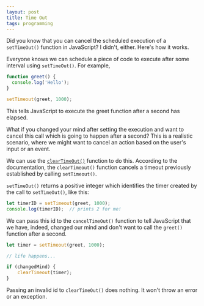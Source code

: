 ```yaml
---
layout: post
title: Time Out
tags: programming
---
```


Did you know that you can cancel the scheduled execution of a `setTimeOut()` function in JavaScript? I didn't, either. Here's how it works.

Everyone knows we can schedule a piece of code to execute after some interval using `setTimeOut()`. For example, 

```javascript
function greet() {
  console.log('Hello');
}

setTimeout(greet, 1000);
```

This tells JavaScript to execute the greet function after a second has elapsed.

What if you changed your mind after setting the execution and want to cancel this call which is going to happen after a second? This is a realistic scenario, where we might want to cancel an action based on the user's input or an event.

We can use the [`clearTimeOut()`](https://developer.mozilla.org/en-US/docs/Web/API/WindowOrWorkerGlobalScope/clearTimeout) function to do this. According to the documentation, the `clearTimeout()` function cancels a timeout previously established by calling `setTimeout()`.

`setTimeOut()` returns a positive integer which identifies the timer created by the call to `setTimeOut()`, like this:

```javascript
let timerID = setTimeout(greet, 1000);
console.log(timerID);  // prints 2 for me!
```

We can pass this id to the `cancelTimeOut()` function to tell JavaScript that we have, indeed, changed our mind and don't want to call the `greet()` function after a second. 

```javascript
let timer = setTimeout(greet, 1000);

// life happens...

if (changedMind) {
    clearTimeout(timer);
}
```

Passing an invalid id to `clearTimeOut()` does nothing. It won't throw an error or an exception. 